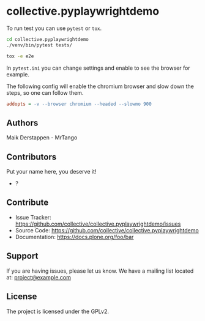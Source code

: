 collective.pyplaywrightdemo
===========================

To run test you can use `pytest` or `tox`.

```sh
cd collective.pyplaywrightdemo
./venv/bin/pytest tests/
```

```sh
tox -e e2e
```

In `pytest.ini` you can change settings and enable to see the browser for example.

The following config will enable the chromium browser and slow down the steps, so one can follow them.

```ini
addopts = -v --browser chromium --headed --slowmo 900
```


Authors
-------

Maik Derstappen - MrTango


Contributors
------------

Put your name here, you deserve it!

- ?


Contribute
----------

- Issue Tracker: https://github.com/collective/collective.pyplaywrightdemo/issues
- Source Code: https://github.com/collective/collective.pyplaywrightdemo
- Documentation: https://docs.plone.org/foo/bar


Support
-------

If you are having issues, please let us know.
We have a mailing list located at: project@example.com


License
-------

The project is licensed under the GPLv2.
